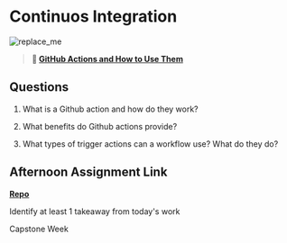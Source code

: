 # Continuos Integration

![replace_me](https://codeworks.blob.core.windows.net/public/assets/img/illustrations/placeholder.svg)

> **📖 [GitHub Actions and How to Use Them](https://codeworksacademy.com/fs-student-guide/resources/wk8-9/05-Github-Actions)**

## Questions

1. What is a Github action and how do they work?



2. What benefits do Github actions provide?

3. What types of trigger actions can a workflow use? What do they do?

## Afternoon Assignment Link

**[Repo](https://github.com/Tmontandon/<ASSIGNMENT_REPO>)**

Identify at least 1 takeaway from today's work

Capstone Week
